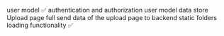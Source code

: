 user model ✅
authentication and authorization user model data store
Upload page full 
send data of the upload page to backend static folders
loading functionality ✅
